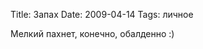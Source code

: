 Title: Запах
Date: 2009-04-14
Tags: личное

<div class="text"><p>Мелкий пахнет, конечно, обалденно :)</p></div>